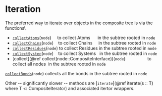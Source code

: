 # Iteration

The preferred way to iterate over objects in the composite tree is via the functions\

 * [`collectAtoms`](@ref)(`node`)     to collect Atoms      in the subtree rooted in `node`
 * [`collectChains`](@ref)(`node`)    to collect Chains     in the subtree rooted in `node`
 * [`collectResidues`](@ref)(`node`) to collect Residues in the subtree rooted in `node`
 * [`collectSysten`](@ref)(`node`)    to collect Systems   in the subtree rooted in `node`
 * [collect](@ref collect(node::CompositeInterface))(`node`)                  to collect all nodes  in the subtree rooted in `node`
 
 [`collectBonds`](@ref)(`node`) collects all the bonds in the subtree rooted in `node`
 
 Other -- significantly slower -- methods are [`iterate`](@ref iterate(s :: T) where T <: CompositeIterator)
 and associated itertor wrappers.